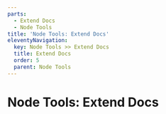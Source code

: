 ```yaml
---
parts:
  - Extend Docs
  - Node Tools
title: 'Node Tools: Extend Docs'
eleventyNavigation:
  key: Node Tools >> Extend Docs
  title: Extend Docs
  order: 5
  parent: Node Tools
---
```


# Node Tools: Extend Docs
